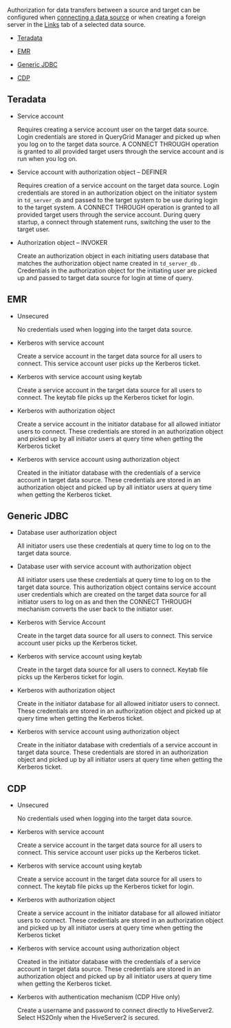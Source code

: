 Authorization for data transfers between a source and target can be configured when [connecting a data source](znp1640282079399.md) or when creating a foreign server in the [Links](kzu1674159463068.md) tab of a selected data source.

-   [Teradata](\#Teradata)


-   [EMR](\#EMR)


-   [Generic JDBC](\#GenericJDBC)


-   [CDP](\#CDP)


## Teradata


-   Service account

    Requires creating a service account user on the target data source. Login credentials are stored in QueryGrid Manager and picked up when you log on to the target data source. A CONNECT THROUGH operation is granted to all provided target users through the service account and is run when you log on.


-   Service account with authorization object – DEFINER

    Requires creation of a service account on the target data source. Login credentials are stored in an authorization object on the initiator system in 
        `
        td_server_db
        `
       and passed to the target system to be use during login to the target system. A CONNECT THROUGH operation is granted to all provided target users through the service account. During query startup, a connect through statement runs, switching the user to the target user.


-   Authorization object – INVOKER

    Create an authorization object in each initiating users database that matches the authorization object name created in 
        `
        td_server_db
        `
      . Credentials in the authorization object for the initiating user are picked up and passed to target data source for login at time of query.


## EMR


-   Unsecured

    No credentials used when logging into the target data source.


-   Kerberos with service account

    Create a service account in the target data source for all users to connect. This service account user picks up the Kerberos ticket.


-   Kerberos with service account using keytab

    Create a service account in the target data source for all users to connect. The keytab file picks up the Kerberos ticket for login.


-   Kerberos with authorization object

    Create a service account in the initiator database for all allowed initiator users to connect. These credentials are stored in an authorization object and picked up by all initiator users at query time when getting the Kerberos ticket


-   Kerberos with service account using authorization object

    Created in the initiator database with the credentials of a service account in target data source. These credentials are stored in an authorization object and picked up by all initiator users at query time when getting the Kerberos ticket.


## Generic JDBC


-   Database user authorization object

    All initiator users use these credentials at query time to log on to the target data source.


-   Database user with service account with authorization object

    All initiator users use these credentials at query time to log on to the target data source. This authorization object contains service account user credentials which are created on the target data source for all initiator users to log on as and then the CONNECT THROUGH mechanism converts the user back to the initiator user.


-   Kerberos with Service Account

    Create in the target data source for all users to connect. This service account user picks up the Kerberos ticket.


-   Kerberos with service account using keytab

    Create in the target data source for all users to connect. Keytab file picks up the Kerberos ticket for login.


-   Kerberos with authorization object

    Create in the initiator database for all allowed initiator users to connect. These credentials are stored in an authorization object and picked up at query time when getting the Kerberos ticket.


-   Kerberos with service account using authorization object

    Create in the initiator database with credentials of a service account in target data source. These credentials are stored in an authorization object and picked up by all initiator users at query time when getting the Kerberos ticket.


## CDP


-   Unsecured

    No credentials used when logging into the target data source.


-   Kerberos with service account

    Create a service account in the target data source for all users to connect. This service account user picks up the Kerberos ticket.


-   Kerberos with service account using keytab

    Create a service account in the target data source for all users to connect. The keytab file picks up the Kerberos ticket for login.


-   Kerberos with authorization object

    Create a service account in the initiator database for all allowed initiator users to connect. These credentials are stored in an authorization object and picked up by all initiator users at query time when getting the Kerberos ticket


-   Kerberos with service account using authorization object

    Created in the initiator database with the credentials of a service account in target data source. These credentials are stored in an authorization object and picked up by all initiator users at query time when getting the Kerberos ticket.


-   Kerberos with authentication mechanism (CDP Hive only)

    Create a username and password to connect directly to HiveServer2. Select HS2Only when the HiveServer2 is secured.


